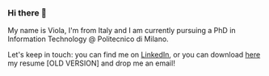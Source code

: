 ### Hi there 👋

My name is Viola, I'm from Italy and I am currently pursuing a PhD in Information Technology @ Politecnico di Milano.

Let's keep in touch: you can find me on [LinkedIn](https://www.linkedin.com/in/ngrvli/), or you can download [here](https://github.com/violangg/violangg/blob/main/Negroni_engCV.pdf) my resume [OLD VERSION] and drop me an email!
